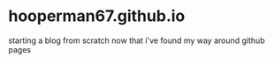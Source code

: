 # hooperman67.github.io

starting a blog from scratch now that i've found my way around github pages

